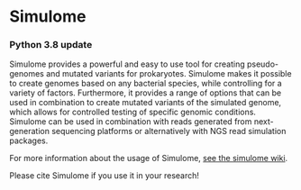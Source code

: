 # Simulome 
### Python 3.8 update

Simulome provides a powerful and easy to use tool for creating pseudo-genomes and mutated variants for prokaryotes.  Simulome makes it possible to create genomes based on any bacterial species, while controlling for a variety of factors.  Furthermore, it provides a range of options that can be used in combination to create mutated variants of the simulated genome, which allows for controlled testing of specific genomic conditions.  Simulome can be used in combination with reads generated from next-generation sequencing platforms or alternatively with NGS read simulation packages.  


For more information about the usage of Simulome, [see the simulome wiki](https://github.com/price0416/Simulome/wiki).


Please cite Simulome if you use it in your research!
